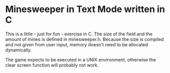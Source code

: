 # Minesweeper in Text Mode written in C

This is a little - just for fun - exercise in C.
The size of the field and the amount of mines is defined in minesweeper.h.
Because the size is compiled and not given from user input, memory doesn't
need to be allocated dynamically.

The game expects to be executed in a UNIX environment, otherwise the clear
screen function will probably not work.

